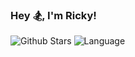 ### Hey 🏂, I'm Ricky!

![Github Stars](https://github-readme-stats.vercel.app/api?username=hzy0913&theme=tokyonight&show_icons=true&include_all_commits=true&count_private=true)
![Language](https://github-readme-stats.vercel.app/api/top-langs/?username=Hzy0913&layout=compact)
